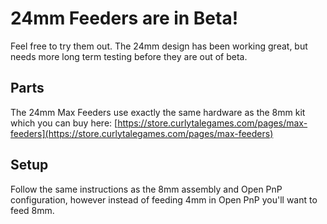 # 24mm Feeders are in Beta!

Feel free to try them out. The 24mm design has been working great, but needs more long term testing before they are out of beta. 

## Parts

The 24mm Max Feeders use exactly the same hardware as the 8mm kit which you can buy here:
[https://store.curlytalegames.com/pages/max-feeders](https://store.curlytalegames.com/pages/max-feeders)

## Setup

Follow the same instructions as the 8mm assembly and Open PnP configuration, however instead of feeding 4mm in Open PnP you'll want to feed 8mm.